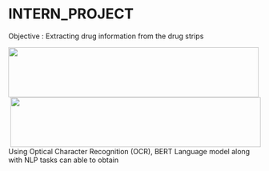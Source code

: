 # INTERN_PROJECT
Objective : Extracting drug information from the drug strips




<img align="left" width="500" height="100" src="https://github.com/mugesh201/INTERN_PROJECT/assets/140939505/9be838a3-bb6f-4b7a-abd9-2dba1a2b90d6">

<img align="right" width="500" height="100" src="https://github.com/mugesh201/INTERN_PROJECT/assets/140939505/5b6593e6-073f-4fc1-88cd-2e7be699802e">











Using Optical Character Recognition (OCR),  BERT Language model along with NLP tasks can able to obtain 
